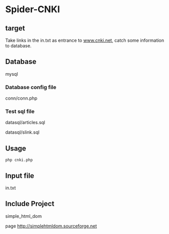 # Spider-CNKI

## target

Take links in the in.txt as entrance to www.cnki.net, catch some information to database.

## Database

mysql

### Database config file

conn/conn.php

### Test sql file

datasql/articles.sql

datasql/slink.sql

## Usage

`php cnki.php`

## Input file

 in.txt
 
## Include Project

simple\_html\_dom 

page http://simplehtmldom.sourceforge.net

